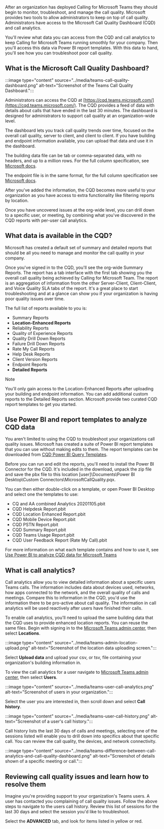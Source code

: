 After an organization has deployed Calling for Microsoft Teams they should begin to monitor, troubleshoot, and manage the call quality. Microsoft provides two tools to allow administrators to keep on top of call quality. Administrators have access to the Microsoft Call Quality Dashboard (CQD) and call analytics.

You'll review what data you can access from the CQD and call analytics to keep Calling for Microsoft Teams running smoothly for your company. Then you'll access this data via Power BI report templates. With this data to hand, you'll see how you can troubleshoot poor call quality.

## What is the Microsoft Call Quality Dashboard?

:::image type="content" source="../media/teams-call-quality-dashboard.png" alt-text="Screenshot of the Teams Call Quality Dashboard.":::

Administrators can access the CQD at [https://cqd.teams.microsoft.com/](https://cqd.teams.microsoft.com/). The CQD provides a feed of data with details about calls that have ended in the last 30 minutes. The dashboard is designed for administrators to support call quality at an organization-wide level.

The dashboard lets you track call quality trends over time, focused on the overall call quality, server to client, and client to client. If you have building and endpoint information available, you can upload that data and use it in the dashboard.

The building data file can be tab or comma-separated data, with no headers, and up to a million rows. For the full column specification, see [Microsoft docs](/microsoftteams/cqd-upload-tenant-building-data#upload-building-data-file).

The endpoint file is in the same format, for the full column specification see [Microsoft docs](/microsoftteams/cqd-upload-tenant-building-data#endpoint-data-file).

After you've added the information, the CQD becomes more useful to your organization as you have access to extra functionality like filtering reports by location.

Once you have uncovered issues at the org-wide level, you can drill down to a specific user, or meeting, by combining what you've discovered in the CQD reports with per-user call analytics.

## What data is available in the CQD?

Microsoft has created a default set of summary and detailed reports that should be all you need to manage and monitor the call quality in your company.

Once you've signed in to the CQD, you'll see the org-wide Summary Reports. The report has a tab interface with the first tab showing you the overall call quality being achieved by Calling for Microsoft Team. The report is an aggregation of information from the other Server-Client, Client-Client, and Voice Quality SLA tabs of the report. It's a great place to start troubleshooting and at a glance can show you if your organization is having poor quality issues over time.

The full list of reports available to you is:

- Summary Reports
- **Location-Enhanced Reports**
- Reliability Reports
- Quality of Experience Reports
- Quality Drill Down Reports
- Failure Drill Down Reports
- Rate My Call Reports
- Help Desk Reports
- Client Version Reports
- Endpoint Reports
- **Detailed Reports**

> [!NOTE]
> You'll only gain access to the Location-Enhanced Reports after uploading your building and endpoint information. You can add additional custom reports to the Detailed Reports section. Microsoft provide two curated CQD report templates to get you started.

## Use Power BI and report templates to analyze CQD data

You aren't limited to using the CQD to troubleshoot your organizations call quality issues. Microsoft has created a suite of Power BI report templates that you can use without making edits to them. The report templates can be downloaded from [CQD Power BI Query Templates](https://www.microsoft.com/download/details.aspx?id=102291).

Before you can run and edit the reports, you'll need to install the Power BI Connector for the CQD. It's included in the download, unpack the zip file and save the pbx file to this location [user]\Documents\Power BI Desktop\Custom Connectors\MicrosoftCallQuality.pqx.

You can then either double-click on a template, or open Power BI Desktop and select one the templates to use:

- CQ and AA combined Analytics 20201105.pbit
- CQD Helpdesk Report.pbit
- CQD Location Enhanced Report.pbit
- CQD Mobile Device Report.pbit
- CQD PSTN Report.pbit
- CQD Summary Report.pbit
- CQD Teams Usage Report.pbit
- CQD User Feedback Report (Rate My Call).pbit

For more information on what each template contains and how to use it, see [Use Power BI to analyze CQD data for Microsoft Teams](/microsoftteams/cqd-power-bi-query-templates)

## What is call analytics?

Call analytics allow you to view detailed information about a specific users Teams calls. The information includes data about devices used, networks, how apps connected to the network, and the overall quality of calls and meetings. Compare this to information in the CQD, you'd use the information there to be pro-active about call quality. The information in call analytics will be used reactively after users have finished their calls.

To enable call analytics, you'll need to upload the same building data that the CQD uses to provide enhanced location reports. You can reuse the same files. Begin with signing in to the [Microsoft Teams admin center](https://admin.teams.microsoft.com/reporting-labels), then select **Locations**.

:::image type="content" source="../media/teams-admin-location-upload.png" alt-text="Screenshot of the location data uploading screen.":::

Select **Upload data** and upload your csv, or tsv, file containing your organization's building information in.

To view the call analytics for a user navigate to [Microsoft Teams admin center](https://admin.teams.microsoft.com/users), then select **Users**.

:::image type="content" source="../media/teams-user-call-analytics.png" alt-text="Screenshot of users in your organization.":::

Select the user you are interested in, then scroll down and select **Call history**.

:::image type="content" source="../media/teams-user-call-history.png" alt-text="Screenshot of a user's call history.":::

Call history lists the last 30 days of calls and meetings, selecting one of the sessions listed will enable you to drill down into specifics about that specific call. You can review the call quality, the devices, and network connectivity.

:::image type="content" source="../media/teams-difference-between-call-analytics-and-call-quality-dashboard.png" alt-text="Screenshot of details shown of a specific meeting or call.":::

## Reviewing call quality issues and learn how to resolve them

Imagine you're providing support to your organization's Teams users. A user has contacted you complaining of call quality issues. Follow the above steps to navigate to the users call history. Review this list of sessions for the last 30 days and select the session you'd like to troubleshoot.

Select the **ADVANCED** tab, and look for items listed in yellow or red.
